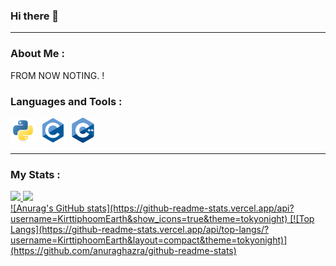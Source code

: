 ### Hi there 👋 
---
### About Me :
FROM NOW NOTING. ! <br/>


### Languages and Tools :
<div>
  <img src="https://github.com/devicons/devicon/blob/master/icons/python/python-original.svg" title="python" alt="python" width="40" height="40"/>&nbsp;
  <img src="https://github.com/devicons/devicon/blob/master/icons/c/c-original.svg" title="c" alt="c" width="40" height="40"/>&nbsp;
  <img src="https://github.com/devicons/devicon/blob/master/icons/cplusplus/cplusplus-original.svg" title="cplusplus" alt="cplusplus" width="40" height="40"/>&nbsp;
</div>

---

### My Stats :
<div>
 <a href="htttps://beacons.ai/KirttiphooomEarth">
 <img height="180cm" src="https://github-readme-stats.vercel.app/api?username=KirttiphoomEarth&show_icons=true&theme=tokyonight"/>
   <img height="180cm" src="(https://github-readme-stats.vercel.app/api/top-langs/?username=KirttiphoomEarth&layout=compact&theme=tokyonight)](https://github.com/anuraghazra/github-readme-stats"/>
</div>
![Anurag's GitHub stats](https://github-readme-stats.vercel.app/api?username=KirttiphoomEarth&show_icons=true&theme=tokyonight) 
[![Top Langs](https://github-readme-stats.vercel.app/api/top-langs/?username=KirttiphoomEarth&layout=compact&theme=tokyonight)](https://github.com/anuraghazra/github-readme-stats)

<!--
**KirttiphoomEarth/KirttiphoomEarth** is a ✨ _special_ ✨ repository because its `README.md` (this file) appears on your GitHub profile.

Here are some ideas to get you started:

- 🔭 I’m currently working on ...
- 🌱 I’m currently learning ...
- 👯 I’m looking to collaborate on ...
- 🤔 I’m looking for help with ...
- 💬 Ask me about ...
- 📫 How to reach me: ...
- 😄 Pronouns: ...
- ⚡ Fun fact: ...
-->
